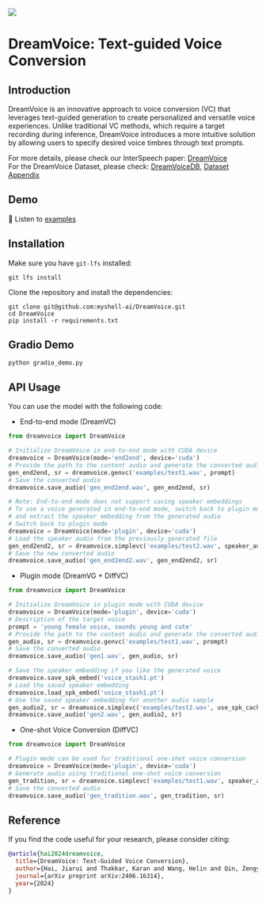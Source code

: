 <!-- might put a [width=2000 * height=xxx] img here, this size best fits git page
<img src="resources\cover.png"> -->
<img src="resources/dreamvoice.png">

# DreamVoice: Text-guided Voice Conversion


## Introduction

DreamVoice is an innovative approach to voice conversion (VC) that leverages text-guided generation to create personalized and versatile voice experiences. 
Unlike traditional VC methods, which require a target recording during inference, DreamVoice introduces a more intuitive solution by allowing users to specify desired voice timbres through text prompts.

For more details, please check our InterSpeech paper: [DreamVoice](https://arxiv.org/abs/2406.16314)  
For the DreamVoice Dataset, please check: [DreamVoiceDB](https://huggingface.co/datasets/carankt/DreamVoiceDB), [Dataset Appendix](https://dreamvoiceconversion.github.io/dataset.html)

## Demo

🎵 Listen to [examples](https://research.myshell.ai/dreamvoice)


## Installation

Make sure you have `git-lfs` installed:
```
git lfs install
```
Clone the repository and install the dependencies:
```
git clone git@github.com:myshell-ai/DreamVoice.git
cd DreamVoice
pip install -r requirements.txt
```

## Gradio Demo

```
python gradio_demo.py
```

## API Usage

You can use the model with the following code:

- End-to-end mode (DreamVC)

```python
from dreamvoice import DreamVoice

# Initialize DreamVoice in end-to-end mode with CUDA device
dreamvoice = DreamVoice(mode='end2end', device='cuda')
# Provide the path to the content audio and generate the converted audio
gen_end2end, sr = dreamvoice.genvc('examples/test1.wav', prompt)
# Save the converted audio
dreamvoice.save_audio('gen_end2end.wav', gen_end2end, sr)

# Note: End-to-end mode does not support saving speaker embeddings
# To use a voice generated in end-to-end mode, switch back to plugin mode
# and extract the speaker embedding from the generated audio
# Switch back to plugin mode
dreamvoice = DreamVoice(mode='plugin', device='cuda')
# Load the speaker audio from the previously generated file
gen_end2end2, sr = dreamvoice.simplevc('examples/test2.wav', speaker_audio='gen_end2end.wav')
# Save the new converted audio
dreamvoice.save_audio('gen_end2end2.wav', gen_end2end2, sr)
```

- Plugin mode (DreamVG + DiffVC)

```python
from dreamvoice import DreamVoice

# Initialize DreamVoice in plugin mode with CUDA device
dreamvoice = DreamVoice(mode='plugin', device='cuda')
# Description of the target voice
prompt = 'young female voice, sounds young and cute'
# Provide the path to the content audio and generate the converted audio
gen_audio, sr = dreamvoice.genvc('examples/test1.wav', prompt)
# Save the converted audio
dreamvoice.save_audio('gen1.wav', gen_audio, sr)

# Save the speaker embedding if you like the generated voice
dreamvoice.save_spk_embed('voice_stash1.pt')
# Load the saved speaker embedding
dreamvoice.load_spk_embed('voice_stash1.pt')
# Use the saved speaker embedding for another audio sample
gen_audio2, sr = dreamvoice.simplevc('examples/test2.wav', use_spk_cache=True)
dreamvoice.save_audio('gen2.wav', gen_audio2, sr)
```

- One-shot Voice Conversion (DiffVC)

```python
from dreamvoice import DreamVoice

# Plugin mode can be used for traditional one-shot voice conversion
dreamvoice = DreamVoice(mode='plugin', device='cuda')
# Generate audio using traditional one-shot voice conversion
gen_tradition, sr = dreamvoice.simplevc('examples/test1.wav', speaker_audio='examples/speaker.wav')
# Save the converted audio
dreamvoice.save_audio('gen_tradition.wav', gen_tradition, sr)
```

## Reference

If you find the code useful for your research, please consider citing:

```bibtex
@article{hai2024dreamvoice,
  title={DreamVoice: Text-Guided Voice Conversion},
  author={Hai, Jiarui and Thakkar, Karan and Wang, Helin and Qin, Zengyi and Elhilali, Mounya},
  journal={arXiv preprint arXiv:2406.16314},
  year={2024}
}
```

